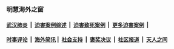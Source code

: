 
### 明慧海外之窗

####  [武汉肺炎](indexes/365.md?t=02211200) &nbsp;|&nbsp;  [迫害案例综述](indexes/328.md?t=02211200) &nbsp;|&nbsp; [迫害致死案例](indexes/277.md?t=02211200)  &nbsp;|&nbsp; [更多迫害案例](indexes/81.md?t=02211200)  &nbsp;|&nbsp; 
####  [时事评论](indexes/19.md?t=02211200) &nbsp;|&nbsp; [海外简讯](indexes/245.md?t=02211200)&nbsp;|&nbsp;  [社会支持](indexes/140.md?t=02211200) &nbsp;|&nbsp; [褒奖决议](indexes/282.md?t=02211200) &nbsp;|&nbsp; [社区报道](indexes/91.md?t=02211200)  &nbsp;|&nbsp; [天人之间](indexes/78.md?t=02211200) 

